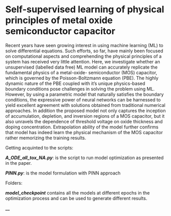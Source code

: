 # Self-supervised learning of physical principles of metal oxide semiconductor capacitor
Recent years have seen growing interest in using machine
learning (ML) to solve differential equations. Such efforts,
so far, have mainly been focused on computational aspects
and comprehending the physical principles of a system has
received very little attention. Here, we investigate whether
an unsupervised (labelled data free) ML model can accurately replicate the fundamental physics of a metal-oxide-
semiconductor (MOS) capacitor, which is governed by the
Poisson-Boltzmann equation (PBE). The highly dynamic
nature of the PBE coupled with it’s unique physics-based
boundary conditions pose challenges in solving the problem using ML. However, by using a parametric model that
naturally satisfies the boundary conditions, the expressive
power of neural networks can be harnessed to yield excellent agreement with solutions obtained from traditional
numerical approaches. In addition the proposed model
not only captures the inception of accumulation, depletion, and inversion regions of a MOS capacitor, but it
also unravels the dependence of threshold voltage on oxide
thickness and doping concentration. Extrapolation ability of the model further confirms that model has indeed
learn the physical mechanism of the MOS capacitor rather
memorizing the training results.


Getting acquinted to the scripts:

**_A_ODE_all_tox_NA.py_**: is the script to run model optimization as presented in the paper. 

**_PINN.py_**: is the model formulation with PINN approach

Folders:

**_model_checkpoint_** contains all the models at different epochs in the optimization process and can be used to generate different results.

**__**

<!-- It takes the following arguments:

**Vgs**: type=float, Value of Vgs. Used during inference

**t_ox**: type=float, tox value in nm. Used during inference

**N_A**: type=float, N_A value as a coefficient to 1e24. Used during inference

**train_samples**: type=int, Number of Training Samples. This is used during inference, when we need to sample for y. This number is the number of datapoints of y, uniformly sampled

**batch_size**: type=int, Batch Size during training. During inference, this has a crucial role to play. If batch size = -1, then Inversion Charge characteristics, $V_T$ characteristics and $\eta_0$ characteristics are calculated. If batch size = 0, then predictions for a given Vgs is calculated. And also it plots the surface potential characteristics for V_G in [-3Vt, 3Vt]. Saves a csv file of the predictions. It also makes surface potential predictions with different device parameters. If batch size = 2, then saves a combine plot for $V_G$ in [-3Vt, 3Vt] and surface potential as well. If batch size other than above, then a document is created in which we can scrutinizingly observe the profile predictions.

**lr**: type=float, learning rate of the adam optimizer

**do_training**: type=int, Set 1 to perform Training, else setting this to zero will do the task of inference

**train_continue**: type=int, Set 1 to train from the previously stored model else 0. This is for the case in which the preloaded model has to start training again

**save_model**: type=int, save the model during training, this is for crosscheking. set 1 to save else 0. During inference, we use this as the epoch number at which we need the outputs

**save_model_tag**: type=str, tag with which to save the model or saved model tag for inference. A folder will be created with this name and all the files and models will be stored in this. Also, this is the name that will be used, during inference.

**training_data_reference**: type=str, tag for dataset to choose for training

**test_data_reference**: type=str, tag for dataset to choose for training. Ensure this to be same as training_data_reference

**update_text_file**: type=int, Update the text file. Ensure this to be zero. This is when in case mistakenly you type a save_model_tag to be the one which already exists. In case if you wish to update, then keep 1. -->

